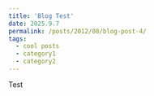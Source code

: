 ```yaml
---
title: 'Blog Test'
date: 2025.9.7
permalink: /posts/2012/08/blog-post-4/
tags:
  - cool posts
  - category1
  - category2
---
```


Test

